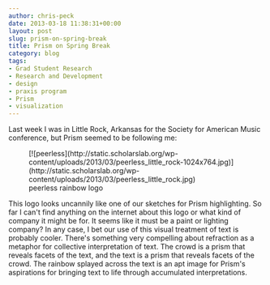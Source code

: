 ```yaml
---
author: chris-peck
date: 2013-03-18 11:38:31+00:00
layout: post
slug: prism-on-spring-break
title: Prism on Spring Break
category: blog
tags:
- Grad Student Research
- Research and Development
- design
- praxis program
- Prism
- visualization
---
```


Last week I was in Little Rock, Arkansas for the Society for American Music conference, but Prism seemed to be following me:

<figure>
  [![peerless](http://static.scholarslab.org/wp-content/uploads/2013/03/peerless_little_rock-1024x764.jpg)](http://static.scholarslab.org/wp-content/uploads/2013/03/peerless_little_rock.jpg)
  <figcaption>
 peerless rainbow logo
</figcaption>

</figure>

This logo looks uncannily like one of our sketches for Prism highlighting. So far I can't find anything on the internet about this logo or what kind of company it might be for. It seems like it must be a paint or lighting company? In any case, I bet our use of this visual treatment of text is probably cooler. There's something very compelling about refraction as a metaphor for collective interpretation of text. The crowd is a prism that reveals facets of the text, and the text is a prism that reveals facets of the crowd. The rainbow splayed across the text is an apt image for Prism's aspirations for bringing text to life through accumulated interpretations.
